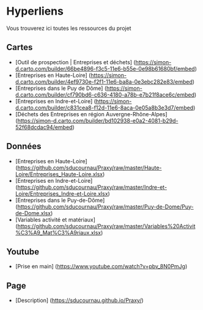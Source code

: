 # Hyperliens

Vous trouverez ici toutes les ressources du projet

## Cartes
* [Outil de prospection | Entreprises et déchets] (https://simon-d.carto.com/builder/66be4896-f3c5-11e6-b55e-0e98b61680bf/embed)
* [Entreprises en Haute-Loire] (https://simon-d.carto.com/builder/4ef9730e-f2f1-11e6-ba8a-0e3ebc282e83/embed)
* [Entreprises dans le Puy de Dôme] (https://simon-d.carto.com/builder/cf790bd6-c636-4180-a78b-e7b21f8ace6c/embed)
* [Entreprises en Indre-et-Loire] (https://simon-d.carto.com/builder/c831cea8-f12d-11e6-8aca-0e05a8b3e3d7/embed)
* [Déchets des Entreprises en région Auvergne-Rhône-Alpes] (https://simon-d.carto.com/builder/bd102938-e0a2-4081-b29d-52f68dcdac94/embed)

## Données
* [Entreprises en Haute-Loire] (https://github.com/sducournau/Praxy/raw/master/Haute-Loire/Entreprises_Haute-Loire.xlsx)
* [Entreprises en Indre-et-Loire] (https://github.com/sducournau/Praxy/raw/master/Indre-et-Loire/Entreprises_Indre-et-Loire.xlsx)
* [Entreprises dans le Puy-de-Dôme] (https://github.com/sducournau/Praxy/raw/master/Puy-de-Dome/Puy-de-Dome.xlsx)
* [Variables activité et matériaux] (https://github.com/sducournau/Praxy/raw/master/Variables%20Activit%C3%A9_Mat%C3%A9riaux.xlsx)

## Youtube
* [Prise en main] (https://www.youtube.com/watch?v=pbv_8N0PmJg)

## Page
* [Description] (https://sducournau.github.io/Praxy/)
